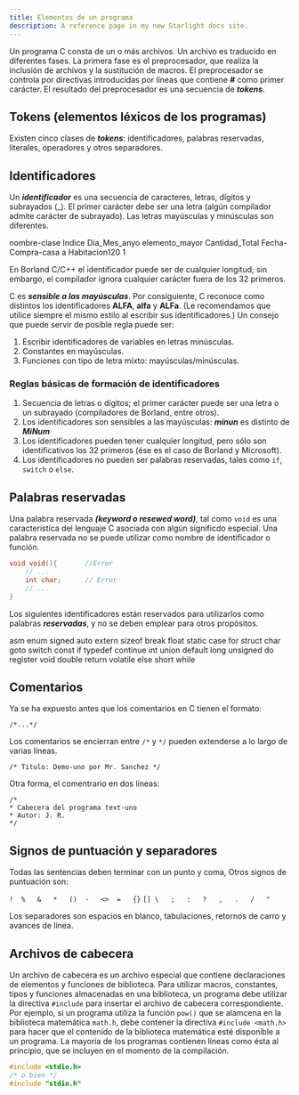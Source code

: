 ```yaml
---
title: Elementos de un programa
description: A reference page in my new Starlight docs site.
---
```


Un programa C consta de un o más archivos. Un archivo es traducido en diferentes fases. La primera fase es el preprocesador, que realiza la inclusión de archivos y la sustitución de macros. El preprocesador se controla por directivas introducidas por líneas que contiene **#** como primer carácter. El resultado del preprocesador es una secuencia de ***tokens***.

## Tokens (elementos léxicos de los programas)

Existen cinco clases de ***tokens***: identificadores, palabras reservadas, literales, operadores y otros separadores.

## Identificadores 

Un ***identificador*** es una secuencia de caracteres, letras, dígitos y subrayados (_). El primer carácter debe ser una letra (algún compilador admite carácter de subrayado). Las letras mayúsculas y minúsculas son diferentes. 

nombre-clase                Indice              Dia_Mes_anyo
elemento_mayor              Cantidad_Total      Fecha-Compra-casa
a                           Habitacion120       1

En Borland C/C++ el identificador puede ser de cualquier longitud; sin embargo, el compilador ignora cualquier carácter fuera de los 32 primeros.

C es ***sensible a las mayúsculas***. Por consiguiente, C reconoce como distintos los identificadores **ALFA**, **alfa** y **ALFa**. (Le recomendamos que utilice siempre el mismo estilo al escribir sus identificadores.) Un consejo que puede servir de posible regla puede ser:

1. Escribir identificadores de variables en letras minúsculas.
2. Constantes en mayúsculas.
3. Funciones con tipo de letra mixto: mayúsculas/minúsculas. 

### Reglas básicas de formación de identificadores 

1. Secuencia de letras o dígitos; el primer carácter puede ser una letra o un subrayado (compiladores de Borland, entre otros).
2. Los identificadores son sensibles a las mayúsculas: ***minun*** es distinto de ***MiNum***
3. Los identificadores pueden tener cualquier longitud, pero sólo son identificativos los 32 primeros (ése es el caso de Borland y Microsoft).
4. Los identificadores no pueden ser palabras reservadas, tales como `if`, `switch` o `else`.

## Palabras reservadas 

Una palabra reservada ***(keyword o resewed word)***, tal como `void` es una característica del lenguaje C asociada con algún significdo especial. Una palabra reservada no se puede utilizar como nombre de identificador o función.

~~~c
void void(){       //Error
    // ...                 
    int char;      // Error
    // ...
}
~~~

Los siguientes identificadores están reservados para utilizarlos como palabras ***reservadas***, y no se deben emplear para otros propósitos.

asm                                     enum                    signed
auto                                    extern                  sizeof
break                                   float                   static
case                                    for                     struct
char                                    goto                    switch
const                                   if                      typedef
continue                                int                     union
default                                 long                    unsigned
do                                      register                void
double                                  return                  volatile
else                                    short                   while

## Comentarios
Ya se ha expuesto antes que los comentarios en C tienen el formato:

`/*...*/`

Los comentarios se encierran entre `/*` y `*/` pueden extenderse a lo largo de varias líneas.

`/* Titulo: Demo-uno por Mr. Sanchez */`

Otra forma, el comentrario en dos líneas:

~~~
/*
* Cabecera del programa text-uno
* Autor: J. R.
*/
~~~

## Signos de puntuación y separadores 

Todas las sentencias deben terminar con un punto y coma, Otros signos de puntuación son:

`!  %   &   *   ()  -   <>  =   {}`
`[] \   ;   :   ?   ,   .   /   "`

Los separadores son espacios en blanco, tabulaciones, retornos de carro y avances de línea.

## Archivos de cabecera

Un archivo de cabecera es un archivo especial que contiene declaraciones de elementos y funciones de biblioteca. Para utilizar macros, constantes, tipos y funciones almacenadas en una biblioteca, un programa debe utilizar la directiva `#include` para insertar el archivo de cabecera correspondiente. Por ejemplo, si un programa utiliza la función `pow()` que se alamcena en la biblioteca matemática `math.h`, debe contener la directiva `#include <math.h>` para hacer que el contenido de la biblioteca matemática esté disponible a un programa. La mayoría de los programas contienen líneas como ésta al principio, que se incluyen en el momento de la compilación.

~~~c
#include <stdio.h>
/* o bien */
#include "stdio.h"
~~~
